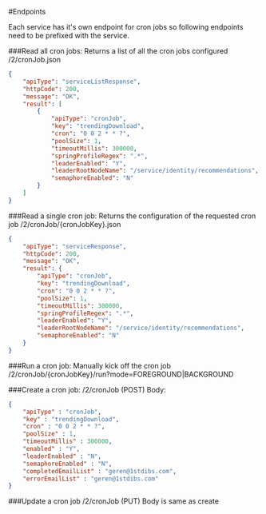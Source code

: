#Endpoints

Each service has it's own endpoint for cron jobs so following endpoints need to be prefixed with the service.

###Read all cron jobs:
Returns a list of all the cron jobs configured
/2/cronJob.json
```json
{
	"apiType": "serviceListResponse",
	"httpCode": 200,
	"message": "OK",
	"result": [
		{
			"apiType": "cronJob",
			"key": "trendingDownload",
			"cron": "0 0 2 * * ?",
			"poolSize": 1,
			"timeoutMillis": 300000,
			"springProfileRegex": ".*",
			"leaderEnabled": "Y",
			"leaderRootNodeName": "/service/identity/recommendations",
			"semaphoreEnabled": "N"
		}
	]
}
```

###Read a single cron job:
Returns the configuration of the requested cron job
/2/cronJob/{cronJobKey}.json
```json
{
	"apiType": "serviceResponse",
	"httpCode": 200,
	"message": "OK",
	"result": {
		"apiType": "cronJob",
		"key": "trendingDownload",
		"cron": "0 0 2 * * ?",
		"poolSize": 1,
		"timeoutMillis": 300000,
		"springProfileRegex": ".*",
		"leaderEnabled": "Y",
		"leaderRootNodeName": "/service/identity/recommendations",
		"semaphoreEnabled": "N"
	}
}
```

###Run a cron job:
Manually kick off the cron job
/2/cronJob/{cronJobKey}/run?mode=FOREGROUND|BACKGROUND

###Create a cron job:
/2/cronJob (POST)
Body:
```json
{
    "apiType" : "cronJob",
    "key" : "trendingDownload",
    "cron" : "0 0 2 * * ?",
    "poolSize" : 1,
    "timeoutMillis" : 300000,
    "enabled" : "Y",
    "leaderEnabled" : "N",
    "semaphoreEnabled" : "N",
    "completedEmailList" : "geren@1stdibs.com",
    "errorEmailList" : "geren@1stdibs.com"
}
```
###Update a cron job
/2/cronJob (PUT)
Body is same as create